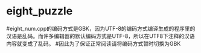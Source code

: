 # eight_puzzle
#eight_num.cpp的编码方式是GBK，因为UTF-8的编码方式编译生成的程序里的汉语是乱码。而许多编辑器的默认编码方式是UTF-8，所以在UTF8下注释的汉语内容就变成了乱码。
#因此为了保证正常阅读请将编码方式暂时切换为GBK
